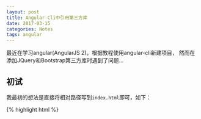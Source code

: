 ```yaml
---
layout: post
title: Angular-Cli中引用第三方库
date: 2017-03-15
categories: Notes
tags: angular
---
```


最近在学习angular(AngularJS 2)，根据教程使用angular-cli新建项目，
然而在添加JQuery和Bootstrap第三方库时遇到了问题...
  
## 初试

我最初的想法是直接将相对路径写到`index.html`即可，如下：

{% highlight html %}
<link rel="stylesheet" href="../node_modules/bootstrap/dist/css/bootstrap.min.css" />
<script type="text/javascript" src="../node_modules/jquery/dist/jquery.min.js"/>
<script type="text/javascript" src="../node_modules/bootstrap/dist/js/bootstrap.min.js"/>
{% endhighlight %}

然鹅。。。并不好使，浏览器抓包会显示请求
`http://localhost:4200/node_modules/juqery/dist/jquery.min.js`返回404错误，
bootstrap也是相同的问题，这里显然是路径不正确，我的项目目录结构如下：

{% highlight html %}
angular-form/
    |- src/
    |   |- app/
    |   |- index.html
    |   ...
    |- node_modules
    |   |- jquery/
    |   |- bootstrap/
    |   ...
{% endhighlight %}

其中，网站运行时的根目录是`src`目录，
所以获取不到与其处在同一目录的`node_modules`目录下文件也在情理之中...

## 另辟蹊径

经过乱七八糟的查找...发现了可以在`/.angular-cli.json`文件中配置脚本引用，
在其`app.scripts`下配置要添加的脚本，
并在`app.styles`下配置要添加的样式文件:

{% highlight json %}
"app": [
    {
        ...
        "styles": [
            "node_modules/bootstrap/dist/css/bootstrap.min.css"
        ],
        "scripts": [
            "node_modules/bootstrap/dist/css/bootstrap.min.css",
            "node_modules/bootstrap/dist/css/bootstrap.min.css"
        ],
        ...
    }
]
{% endhighlight %}

再次启动网站，却连编译都无法通过...出现如下问题：

{% highlight shell %}
ERROR in multi script-loader!./src/~/jquery/dist/jquery.min.js script-loader!./src/~/bootstrap/dist/js/bootstrap.min.js
Module not found: Error: Can't resolve 'E:\Code\JavaScript\angular2\angular-forms\src\node_modules\jquery\dist\jquery.min.js' in 'E:\Code\JavaScript\angular2\angular-forms'
 @ multi script-loader!./src/~/jquery/dist/jquery.min.js script-loader!./src/~/bootstrap/dist/js/bootstrap.min.js
{% endhighlight %}

可以看出这里去加载js脚本时寻找的是`src/`目录下的`node_modules`目录，
所以加载失败。这意味着`angular-cli.json`文件中配置的路径时**相对于网站根目录**的路径，
接着做如下更改：

{% highlight json %}
"app": [
    {
        ...
        "styles": [
            "../node_modules/bootstrap/dist/css/bootstrap.min.css"
        ],
        "scripts": [
            "../node_modules/bootstrap/dist/css/bootstrap.min.css",
            "../node_modules/bootstrap/dist/css/bootstrap.min.css"
        ],
        ...
    }
]
{% endhighlight %}

再次运行网站，成功加载~~~

## 回看来时路

后来了解到，angular-cli的项目使用webpack来将模块打包，
我们这里配置的`scripts`和`styles`会被打包成`scripts.bundle.js`
和`styles.bundle.js`文件加载到前台页面，而后就阔以正常使用这些第三方库了~~~


> 参考链接:  
>   
> <http://stackoverflow.com/questions/38855891/angular-cli-webpack-how-to-add-or-bundle-external-js-files>  
> <https://www.sitepoint.com/ultimate-angular-cli-reference/>